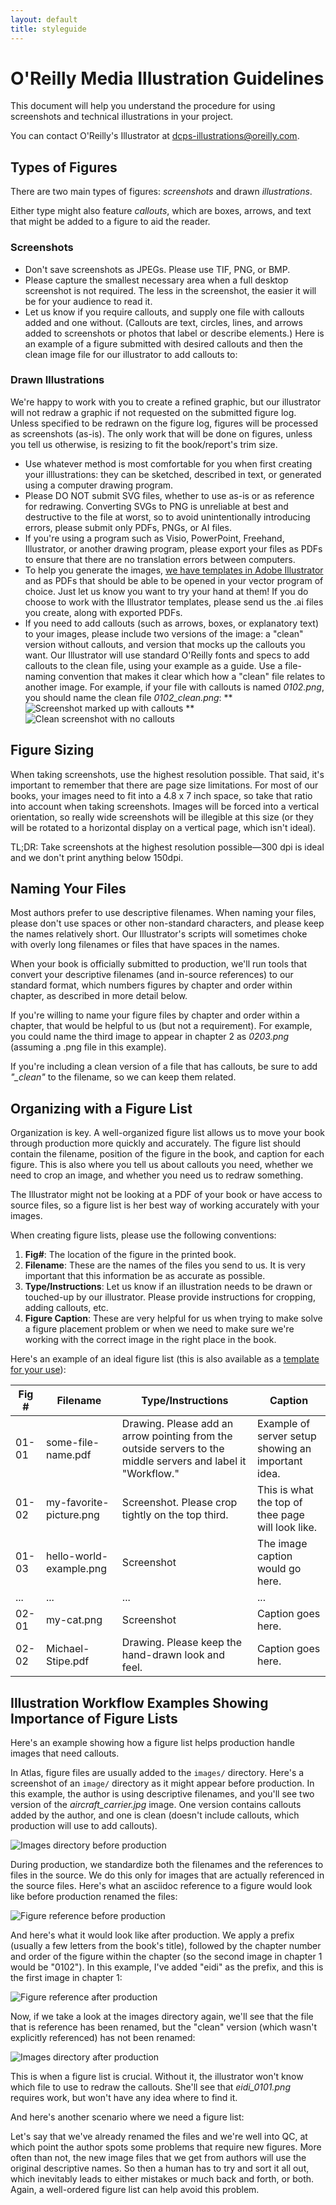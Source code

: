```yaml
---
layout: default
title: styleguide
---
```

# O'Reilly Media Illustration Guidelines

This document will help you understand the procedure for using screenshots and technical illustrations in your project.

You can contact O'Reilly's Illustrator at <a href="mailto:dcps-illustrations@oreilly.com">dcps-illustrations@oreilly.com</a>.

## Types of Figures

There are two main types of figures: *screenshots* and drawn *illustrations*. 

Either type might also feature *callouts*, which are boxes, arrows, and text that might be added to a figure to aid the reader.

### Screenshots

*	Don't save screenshots as JPEGs. Please use TIF, PNG, or BMP.
*	Please capture the smallest necessary area when a full desktop screenshot is not required. The less in the screenshot, the easier it will be for your audience to read it.
*	Let us know if you require callouts, and supply one file with callouts added and one without. (Callouts are text, circles, lines, and arrows added to screenshots or photos that label or describe elements.) Here is an example of a figure submitted with desired callouts and then the clean image file for our illustrator to add callouts to:


### Drawn Illustrations

We're happy to work with you to create a refined graphic, but our illustrator will not redraw a graphic if not requested on the submitted figure log. Unless specified to be redrawn on the figure log, figures will be processed as screenshots (as-is). The only work that will be done on figures, unless you tell us otherwise, is resizing to fit the book/report's trim size.

* Use whatever method is most comfortable for you when first creating your illlustrations: they can be sketched, described in text, or generated using a computer drawing program. 
* Please DO NOT submit SVG files, whether to use as-is or as reference for redrawing. Converting SVGs to PNG is unreliable at best and destructive to the file at worst, so to avoid unintentionally introducing errors, please submit only PDFs, PNGs, or AI files. 
* If you're using a program such as Visio, PowerPoint, Freehand, Illustrator, or another drawing program, please export your files as PDFs to ensure that there are no translation errors between computers.
* To help you generate the images, [we have templates in Adobe Illustrator](http://oreillymedia.github.io/production-resources/illustrations/image-stuff.zip) and as PDFs that should be able to be opened in your vector program of choice. Just let us know you want to try your hand at them! If you do choose to work with the Illustrator templates, please send us the .ai files you create, along with exported PDFs. 
* If you need to add callouts (such as arrows, boxes, or explanatory text) to your images, please include two versions of the image: a "clean" version without callouts, and version that mocks up the callouts you want. Our Illustrator will use standard O'Reilly fonts and specs to add callouts to the clean file, using your example as a guide. Use a file-naming convention that makes it clear which how a "clean" file relates to another image. For example, if your file with callouts is named *0102.png*, you should name the clean file *0102_clean.png*:
** ![Screenshot marked up with callouts](http://oreillymedia.github.io/production-resources/illustrations/callout-screenshot.png)
** ![Clean screenshot with no callouts](http://oreillymedia.github.io/production-resources/illustrations/clean-screenshot.png)

## Figure Sizing

When taking screenshots, use the highest resolution possible. That said, it's important to remember that there are page size limitations. For most of our books, your images need to fit into a 4.8 x 7 inch space, so take that ratio into account when taking screenshots. Images will be forced into a vertical orientation, so really wide screenshots will be illegible at this size (or they will be rotated to a horizontal display on a vertical page, which isn't ideal). 

TL;DR: Take screenshots at the highest resolution possible—300 dpi is ideal and we don't print anything below 150dpi. 

## Naming Your Files

Most authors prefer to use descriptive filenames. When naming your files, please don't use spaces or other non-standard characters, and please keep the names relatively short. Our Illustrator's scripts will sometimes choke with overly long filenames or files that have spaces in the names.

When your book is officially submitted to production, we'll run tools that convert your descriptive filenames (and in-source references) to our standard format, which numbers figures by chapter and order within chapter, as described in more detail below.

If you're willing to name your figure files by chapter and order within a chapter, that would be helpful to us (but not a requirement). For example, you could name the third image to appear in chapter 2 as *0203.png* (assuming a .png file in this example). 

If you're including a clean version of a file that has callouts, be sure to add *"_clean"* to the filename, so we can keep them related.

## Organizing with a Figure List

Organization is key. A well-organized figure list allows us to move your book through production more quickly and accurately. The figure list should contain the filename, position of the figure in the book, and caption for each figure. This is also where you tell us about callouts you need, whether we need to crop an image, and whether you need us to redraw something.

The Illustrator might not be looking at a PDF of your book or have access to source files, so a figure list is her best way of working accurately with your images.

When creating figure lists, please use the following conventions:

1. **Fig#**: The location of the figure in the printed book.
2. **Filename**: These are the names of the files you send to us. It is very important that this information be as accurate as possible.
3. **Type/Instructions**: Let us know if an illustration needs to be drawn or touched-up by our illustrator. Please provide instructions for cropping, adding callouts, etc.
4. **Figure Caption**: These are very helpful for us when trying to make solve a figure placement problem or when we need to make sure we're working with the correct image in the right place in the book.
 
Here's an example of an ideal figure list (this is also available as a [template for your use](https://docs.google.com/spreadsheets/d/1WWS5PicZC1ub6q9ckZ-i1y4nIga4_96ZSThkWgvQhgc/edit?usp=sharing)):

Fig #   |   Filename   | Type/Instructions   |  Caption
 --- | --- | --- | ---
 01-01 | some-file-name.pdf | Drawing. Please add an arrow pointing from the outside servers to the middle servers and label it "Workflow."   | Example of server setup showing an important idea.
 01-02 | my-favorite-picture.png | Screenshot. Please crop tightly on the top third. | This is what the top of thee page will look like.
 01-03 | hello-world-example.png | Screenshot | The image caption would go here.
 ... | ... | ... | ...
 02-01 | my-cat.png | Screenshot | Caption goes here.
 02-02 | Michael-Stipe.pdf | Drawing. Please keep the hand-drawn look and feel. | Caption goes here.
 
## Illustration Workflow Examples Showing Importance of Figure Lists

Here's an example showing how a figure list helps production handle images that need callouts.

In Atlas, figure files are usually added to the `images/` directory. Here's a screenshot of an `image/` directory as it might appear before production. In this example, the author is using descriptive filenames, and you'll see two version of the *aircraft_carrier.jpg* image. One version contains callouts added by the author, and one is clean (doesn't include callouts, which production will use to add callouts).

![Images directory before production](http://oreillymedia.github.io/production-resources/illustrations/images-dir-preproduction.png)

During production, we standardize both the filenames and the references to files in the source. We do this only for images that are actually referenced in the source files. Here's what an asciidoc reference to a figure would look like before production renamed the files:

![Figure reference before production](http://oreillymedia.github.io/production-resources/illustrations/fileref-before-prod.png)

And here's what it would look like after production. We apply a prefix (usually a few letters from the book's title), followed by the chapter number and order of the figure within the chapter (so the second image in chapter 1 would be "0102"). In this example, I've added "eidi" as the prefix, and this is the first image in chapter 1:

![Figure reference after production](http://oreillymedia.github.io/production-resources/illustrations/fileref-after-prod.png)

Now, if we take a look at the images directory again, we'll see that the file that is reference has been renamed, but the "clean" version (which wasn't explicitly referenced) has not been renamed:

![Images directory after production](http://oreillymedia.github.io/production-resources/illustrations/image-dir-postprod.png)

This is when a figure list is crucial. Without it, the illustrator won't know which file to use to redraw the callouts. She'll see that *eidi_0101.png* requires work, but won't have any idea where to find it.

And here's another scenario where we need a figure list:

Let's say that we've already renamed the files and we're well into QC, at which point the author spots some problems that require new figures. More often than not, the new image files that we get from authors will use the original descriptive names. So then a human has to try and sort it all out, which inevitably leads to either mistakes or much back and forth, or both. Again, a well-ordered figure list can help avoid this problem.







